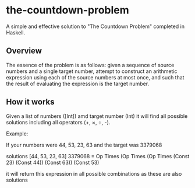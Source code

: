 # the-countdown-problem
A simple and effective solution to "The Countdown Problem" completed in Haskell.

## Overview
The essence of the problem is as follows: given a sequence of source numbers and a single target number, attempt to construct an arithmetic expression using each of the source numbers at most once, and such that the result of evaluating the expression is the target number.

## How it works
Given a list of numbers ([Int]) amd target number (Int) it will find all possible solutions including all operators (+, ×, ÷, -).

Example:

If your numbers were 44, 53, 23, 63 and the target was 3379068

solutions [44, 53, 23, 63] 3379068 = Op Times (Op Times (Op Times (Const 23) (Const 44)) (Const 63)) (Const 53)

it will return this expression in all possible combinations as these are also solutions
